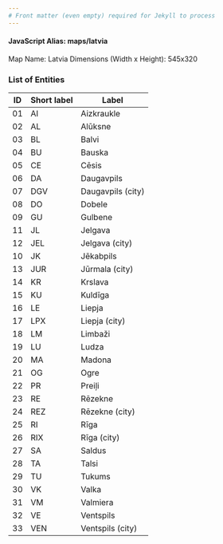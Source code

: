 ```yaml
---
# Front matter (even empty) required for Jekyll to process
---
```


#### JavaScript Alias: maps/latvia

Map Name: Latvia
Dimensions (Width x Height): 545x320





### List of Entities

ID | Short label | Label
---|---|---|
01|AI|Aizkraukle
02|AL|Alūksne
03|BL|Balvi
04|BU|Bauska
05|CE|Cēsis
06|DA|Daugavpils
07|DGV|Daugavpils (city)
08|DO|Dobele
09|GU|Gulbene
11|JL|Jelgava
12|JEL|Jelgava (city)
10|JK|Jēkabpils
13|JUR|Jūrmala (city)
14|KR|Krslava
15|KU|Kuldīga
16|LE|Liepja
17|LPX|Liepja (city)
18|LM|Limbaži
19|LU|Ludza
20|MA|Madona
21|OG|Ogre
22|PR|Preiļi
23|RE|Rēzekne
24|REZ|Rēzekne (city)
25|RI|Rīga
26|RIX|Rīga (city)
27|SA|Saldus
28|TA|Talsi
29|TU|Tukums
30|VK|Valka
31|VM|Valmiera
32|VE|Ventspils
33|VEN|Ventspils (city)

